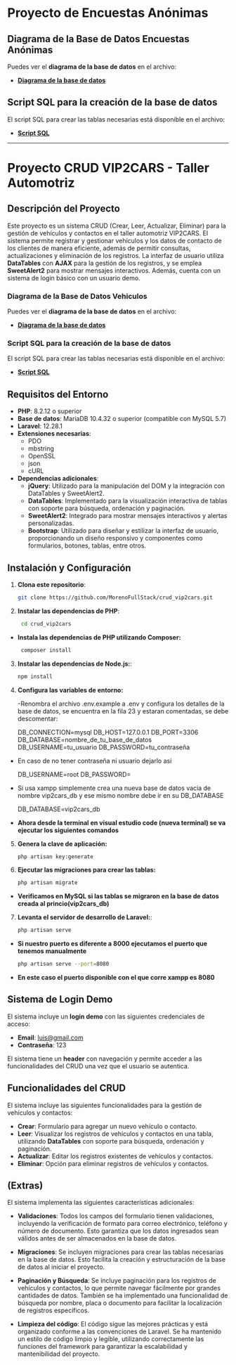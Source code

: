 # Proyecto de Encuestas Anónimas

## Diagrama de la Base de Datos Encuestas Anónimas
Puedes ver el **diagrama de la base de datos** en el archivo:
- **[Diagrama de la base de datos](docs/Diagrama_encuesta_anonimaDB.png)**

## Script SQL para la creación de la base de datos
El script SQL para crear las tablas necesarias está disponible en el archivo:
- **[Script SQL](Base_datos/Scrip_EncuestaAnonimas.sql)**

---

# Proyecto CRUD VIP2CARS - Taller Automotriz

## Descripción del Proyecto

Este proyecto es un sistema CRUD (Crear, Leer, Actualizar, Eliminar) para la gestión de vehículos y contactos en el taller automotriz VIP2CARS. El sistema permite registrar y gestionar vehículos y los datos de contacto de los clientes de manera eficiente, además de permitir consultas, actualizaciones y eliminación de los registros. La interfaz de usuario utiliza **DataTables** con **AJAX** para la gestión de los registros, y se emplea **SweetAlert2** para mostrar mensajes interactivos. Además, cuenta con un sistema de login básico con un usuario demo.

### Diagrama de la Base de Datos Vehiculos
Puedes ver el **diagrama de la base de datos** en el archivo:
- **[Diagrama de la base de datos](docs/diagrama_crud_vehiculosDB.png)**

### Script SQL para la creación de la base de datos
El script SQL para crear las tablas necesarias está disponible en el archivo:
- **[Script SQL](Base_datos/vip2cars_db.sql)**

## Requisitos del Entorno

- **PHP**: 8.2.12 o superior
- **Base de datos**: MariaDB 10.4.32 o superior (compatible con MySQL 5.7)
- **Laravel**: 12.28.1
- **Extensiones necesarias**:
  - PDO
  - mbstring
  - OpenSSL
  - json
  - cURL
- **Dependencias adicionales**:
  - **jQuery**: Utilizado para la manipulación del DOM y la integración con DataTables y SweetAlert2.
  - **DataTables**: Implementado para la visualización interactiva de tablas con soporte para búsqueda, ordenación y paginación.
  - **SweetAlert2**: Integrado para mostrar mensajes interactivos y alertas personalizadas.
  - **Bootstrap**: Utilizado para diseñar y estilizar la interfaz de usuario, proporcionando un diseño responsivo y componentes como formularios, botones, tablas, entre otros.

## Instalación y Configuración

1. **Clona este repositorio**:
   ```bash
   git clone https://github.com/MorenoFullStack/crud_vip2cars.git

2. **Instalar las dependencias de PHP**:
   ```bash
    cd crud_vip2cars

- **Instala las dependencias de PHP utilizando Composer:**
   ```bash
    composer install

3. **Instalar las dependencias de Node.js:**:
   ```bash
   npm install

4. **Configura las variables de entorno:**

   -Renombra el archivo .env.example a .env y configura los detalles de la base de datos, se encuentra en la fila 23 y estaran comentadas, se debe descomentar:

   DB_CONNECTION=mysql
   DB_HOST=127.0.0.1
   DB_PORT=3306
   DB_DATABASE=nombre_de_tu_base_de_datos
   DB_USERNAME=tu_usuario
   DB_PASSWORD=tu_contraseña

- En caso de no tener contraseña ni usuario dejarlo asi

    DB_USERNAME=root
    DB_PASSWORD=

- Si usa xampp simplemente crea una nueva base de datos vacia de nombre vip2cars_db y ese mismo nombre debe ir en su DB_DATABASE

    DB_DATABASE=vip2cars_db

- **Ahora desde la terminal en visual estudio code (nueva terminal) se va ejecutar los siguientes comandos**

5. **Genera la clave de aplicación:**

   ```bash
   php artisan key:generate

6. **Ejecutar las migraciones para crear las tablas:**
   ```bash
   php artisan migrate

- **Verificamos en MySQL si las tablas se migraron en la base de datos creada al princio(vip2cars_db)**

7. **Levanta el servidor de desarrollo de Laravel:**:
   ```bash
   php artisan serve

- **Si nuestro puerto es diferente a 8000 ejecutamos el puerto que tenemos manualmente**
   ```bash
   php artisan serve --port=8080

- **En este caso el puerto disponible con el que corre xampp es 8080**


## Sistema de Login Demo

El sistema incluye un **login demo** con las siguientes credenciales de acceso:

- **Email**: luis@gmail.com
- **Contraseña**: 123

El sistema tiene un **header** con navegación y permite acceder a las funcionalidades del CRUD una vez que el usuario se autentica.

## Funcionalidades del CRUD

El sistema incluye las siguientes funcionalidades para la gestión de vehículos y contactos:

- **Crear**: Formulario para agregar un nuevo vehículo o contacto.
- **Leer**: Visualizar los registros de vehículos y contactos en una tabla, utilizando **DataTables** con soporte para búsqueda, ordenación y paginación.
- **Actualizar**: Editar los registros existentes de vehículos y contactos.
- **Eliminar**: Opción para eliminar registros de vehículos y contactos.

## (Extras)

El sistema implementa las siguientes características adicionales:

- **Validaciones**: Todos los campos del formulario tienen validaciones, incluyendo la verificación de formato para correo electrónico, teléfono y número de documento. Esto garantiza que los datos ingresados sean válidos antes de ser almacenados en la base de datos.

- **Migraciones**: Se incluyen migraciones para crear las tablas necesarias en la base de datos. Esto facilita la creación y estructuración de la base de datos al iniciar el proyecto.

- **Paginación y Búsqueda**: Se incluye paginación para los registros de vehículos y contactos, lo que permite navegar fácilmente por grandes cantidades de datos. También se ha implementado una funcionalidad de búsqueda por nombre, placa o documento para facilitar la localización de registros específicos.

- **Limpieza del código**: El código sigue las mejores prácticas y está organizado conforme a las convenciones de Laravel. Se ha mantenido un estilo de código limpio y legible, utilizando correctamente las funciones del framework para garantizar la escalabilidad y mantenibilidad del proyecto.